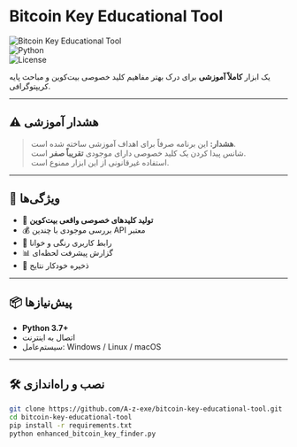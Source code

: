 # Bitcoin Key Educational Tool

![Bitcoin Key Educational Tool](https://img.shields.io/badge/Educational-Project-blue)  
![Python](https://img.shields.io/badge/Python-3.7+-green)  
![License](https://img.shields.io/badge/License-MIT-yellow)

یک ابزار **کاملاً آموزشی** برای درک بهتر مفاهیم کلید خصوصی بیت‌کوین و مباحث پایه کریپتوگرافی.  

---

## ⚠️ هشدار آموزشی

> **هشدار:** این برنامه صرفاً برای اهداف آموزشی ساخته شده است.  
> شانس پیدا کردن یک کلید خصوصی دارای موجودی **تقریباً صفر** است.  
> استفاده غیرقانونی از این ابزار ممنوع است.

---

## 🌟 ویژگی‌ها

- 🔑 **تولید کلیدهای خصوصی واقعی بیت‌کوین**
- 💰 بررسی موجودی با چندین API معتبر
- 🎨 رابط کاربری رنگی و خوانا
- 📊 گزارش پیشرفت لحظه‌ای
- 💾 ذخیره خودکار نتایج

---

## 📦 پیش‌نیازها

- **Python 3.7+**
- اتصال به اینترنت
- سیستم‌عامل: Windows / Linux / macOS

---

## 🛠️ نصب و راه‌اندازی

```bash
git clone https://github.com/A-z-exe/bitcoin-key-educational-tool.git
cd bitcoin-key-educational-tool
pip install -r requirements.txt
python enhanced_bitcoin_key_finder.py
